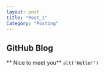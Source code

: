 ```yaml
---
layout: post
title: "Post_1"
Category: "Posting"
---
```


## GitHub Blog
** Nice to meet you**
`alt('Hello!')`
